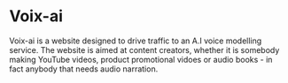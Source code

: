 # Voix-ai
Voix-ai is a website designed to drive traffic to an A.I voice modelling service.
The website is aimed at content creators, whether it is somebody making YouTube videos, product promotional vidoes
or audio books - in fact anybody that needs audio narration.


